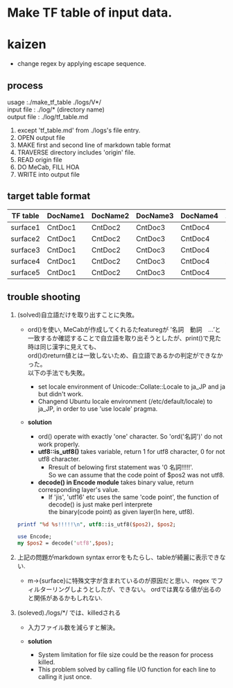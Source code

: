 # Make TF table of input data. 

# kaizen
- change regex by applying escape sequence.

## process
usage :./make\_tf\_table ./logs/V\*/   
input file : ./log/\* (directory name)   
output file : ./log/tf\_table.md

1. except 'tf\_table.md' from ./logs's file entry.
1. OPEN output file
1. MAKE first and second line of markdown table format
1. TRAVERSE directory includes 'origin' file. 
1. READ origin file
1. DO MeCab, FILL HOA
1. WRITE into output file

## target table format
TF table | DocName1 | DocName2 | DocName3 | DocName4 | ... | DocNameN
-------- | -------- | -------- | -------- | -------- | -------- | ------- 
surface1 | CntDoc1  | CntDoc2  | CntDoc3  | CntDoc4  | ... | CntDocN
surface2 | CntDoc1  | CntDoc2  | CntDoc3  | CntDoc4  | ... | CntDocN
surface3 | CntDoc1  | CntDoc2  | CntDoc3  | CntDoc4  | ... | CntDocN
surface4 | CntDoc1  | CntDoc2  | CntDoc3  | CntDoc4  | ... | CntDocN
surface5 | CntDoc1  | CntDoc2  | CntDoc3  | CntDoc4  | ... | CntDocN
                                             
## trouble shooting
1. (solved)自立語だけを取り出すことに失敗。    
	-	ord()を使い, MeCabが作成してくれるたfeaturegが ’名詞　動詞　…’と  
	一致するか確認することで自立語を取り出そうとしたが、print()で見た時は同じ漢字に見えても、  
	ord()のreturn値とは一致しないため、自立語であるかの判定ができなかった。  
	以下の手法でも失敗。  
		- set locale environment of Unicode::Collate::Locale to ja\_JP and ja but didn't work.
		- Changend Ubuntu locale environment (/etc/default/locale) to ja\_JP, in order to use 'use locale' pragma.

	- __solution__
		- ord() operate with exactly 'one' character. So 'ord('名詞')' do not work properly.   
		- __utf8::is_utf8()__ takes variable, return 1 for utf8 character, 0 for not utf8 character.  
			- Rresult of belowing first statement was '0 名詞!!!!!'.   
			So we can assume that the code point of $pos2 was not utf8.
		- __decode() in Encode module__ takes binary value, return corresponding layer's value.  
			- If 'jis', 'utf16' etc uses the same 'code point', the function of decode() is just make perl interprete    
			 the binary(code point) as given layer(In here, utf8).   
	```perl	
	printf "%d %s!!!!!\n", utf8::is_utf8($pos2), $pos2;
	```
	```perl
	use Encode;
	my $pos2 = decode('utf8',$pos);
	```

	
1. 上記の問題がmarkdown syntax errorをもたらし、tableが綺麗に表示できない.
	-	m->{surface}に特殊文字が含まれているのが原因だと思い、regex	でフィルターリングしようとしたが、できない。
	ordでは異なる値が出るのと関係があるかもしれない.

1. (soleved)./logs/\*/ では、killedされる
	- 入力ファイル数を減らすと解決。

	- __solution__
		-	System limitation for file size could be the reason for process killed.
		- This problem solved by calling file I/O function for each line to calling it just once.
